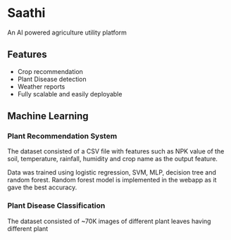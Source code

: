 
# Saathi

An AI powered agriculture utility platform



## Features

- Crop recommendation
- Plant Disease detection
- Weather reports
- Fully scalable and easily deployable



## Machine Learning

### Plant Recommendation System

The dataset consisted of a CSV file with features such as NPK 
value of the soil, temperature, rainfall, humidity and 
crop name as the output feature.

Data was trained using logistic regression, SVM, MLP, decision tree 
and random forest. Random forest model is implemented in the webapp
as it gave the best accuracy.

### Plant Disease Classification

The dataset consisted of ~70K images of different plant leaves having
different plant 